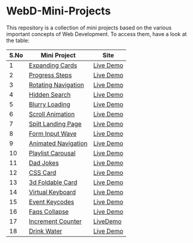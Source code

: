 # WebD-Mini-Projects
This repository is a collection of mini projects based on the various important concepts of Web Development. To access them, have a look at the table:

S.No | Mini Project  | Site          |
|----| ------------- | ------------- |
|1 | [Expanding Cards](https://github.com/Shiw2807/WebD-Mini-Projects/tree/main/Day01_Expanding%20Cards) | [Live Demo](https://day01-expanding-cardss.netlify.app/)   |
|2 | [Progress Steps](https://github.com/Shiw2807/WebD-Mini-Projects/tree/main/Day02_Progress%20Steps)  | [Live Demo](https://day02-progress-steps.netlify.app/)   |
|3 | [Rotating Navigation](https://github.com/Shiw2807/WebD-Mini-Projects/tree/main/Day03_RotatingNavigation) | [Live Demo](https://day03-rotating-navigation-animation.netlify.app/) |
|4 | [Hidden Search](https://github.com/Shiw2807/WebD-Mini-Projects/tree/main/Day04_HiddenSearch) | [Live Demo](https://day04-hidden-search.netlify.app/)  |
|5 | [Blurry Loading](https://github.com/Shiw2807/WebD-Mini-Projects/tree/main/Day05_BlurryLoading) | [Live Demo](https://day05-blurry-loading.netlify.app/) | 
|6 | [Scroll Animation](https://github.com/Shiw2807/WebD-Mini-Projects/tree/main/Day06_ScrollAnimation) | [Live Demo](https://day06-scroll-animation.netlify.app/)  |
|7 | [Spilt Landing Page](https://github.com/Shiw2807/WebD-Mini-Projects/tree/main/Day07_SplitLandingPage) | [Live Demo](https://day07-split-landing-pagee.netlify.app/) |
|8 | [Form Input Wave](https://github.com/Shiw2807/WebD-Mini-Projects/tree/main/Day08_Form_Input_Wave) | [Live Demo](https://day08-form-inputt-wave.netlify.app/) |
|9 | [Animated Navigation](https://github.com/Shiw2807/WebD-Mini-Projects/tree/main/Day09_Animated_Navigation) | [Live Demo](https://day09-animated-navigation.netlify.app/) |
|10| [Playlist Carousal](https://github.com/Shiw2807/WebD-Mini-Projects/tree/main/Day10_Carousal) | [Live Demo](https://day10-playlist-carousal.netlify.app/) |
|11 | [Dad Jokes](https://github.com/Shiw2807/WebD-Mini-Projects/tree/main/Day11_DadJokes) | [Live Demo](https://day11-dad-jokes.netlify.app/) |
|12 | [CSS Card](https://github.com/Shiw2807/WebD-Mini-Projects/tree/main/Day12_CSS_Card)  | [Live Demo](https://day12-css-card.netlify.app/) |
|13 | [3d Foldable Card](https://github.com/Shiw2807/WebD-Mini-Projects/tree/main/Day13_3d_Foldable_Card) | [Live Demo](https://day13-3d-foldable-card.netlify.app/) |
|14 | [Virtual Keyboard](https://github.com/Shiw2807/WebD-Mini-Projects/tree/main/Day14_Virtual_Keyboard) | [Live Demo](https://day14-virtual-keyboard.netlify.app/) |
|15 | [Event Keycodes](https://github.com/Shiw2807/WebD-Mini-Projects/tree/main/Day15_Event_Keycodes) | [Live Demo](https://day15-event-keycodes.netlify.app/) |
|16 | [Faqs Collapse](https://github.com/Shiw2807/WebD-Mini-Projects/tree/main/Day16_Faqs_collapse)  | [Live Demo](https://day16-faqs-collapse.netlify.app/) |
|17| [Increment Counter](https://github.com/Shiw2807/WebD-Mini-Projects/tree/main/Day17_Incrementing_Counter) | [LiveDemo](https://day17-increment-counter.netlify.app/) |
|18 | [Drink Water](https://github.com/Shiw2807/WebD-Mini-Projects/tree/main/Day18_Drink_Water) | [Live Demo](https://day18-drink-water.netlify.app/) |


